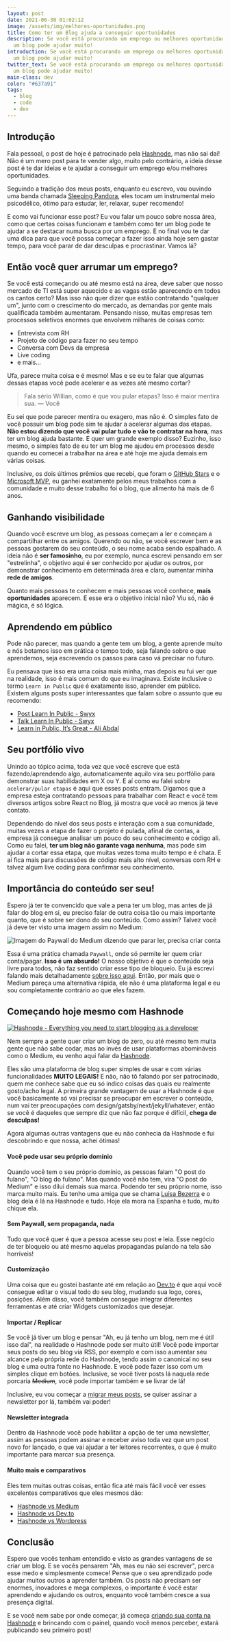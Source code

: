 ```yaml
---
layout: post
date: 2021-06-30 01:02:12
image: /assets/img/melhores-oportunidades.png
title: Como ter um Blog ajuda a conseguir oportunidades
description: Se você está procurando um emprego ou melhores oportunidades, ter
  um blog pode ajudar muito!
introduction: Se você está procurando um emprego ou melhores oportunidades, ter
  um blog pode ajudar muito!
twitter_text: Se você está procurando um emprego ou melhores oportunidades, ter
  um blog pode ajudar muito!
main-class: dev
color: "#637a91"
tags:
  - blog
  - code
  - dev
---
```

## Introdução

Fala pessoal, o post de hoje é patrocinado pela [Hashnode](https://hashnode.com/@willianjusten/joinme), mas não sai daí! Não é um mero post para te vender algo, muito pelo contrário, a ideia desse post é te dar ideias e te ajudar a conseguir um emprego e/ou melhores oportunidades.

Seguindo a tradição dos meus posts, enquanto eu escrevo, vou ouvindo uma banda chamada [Sleeping Pandora](https://open.spotify.com/artist/4PqIQknvBTor383DY4zJXb?si=KvYkbtb2SFqNsPHS0dz4hA&dl_branch=1), eles tocam um instrumental meio psicodélico, ótimo para estudar, ler, relaxar, super recomendo!

E como vai funcionar esse post? Eu vou falar um pouco sobre nossa área, como que certas coisas funcionam e também como ter um blog pode te ajudar a se destacar numa busca por um emprego. E no final vou te dar uma dica para que você possa começar a fazer isso ainda hoje sem gastar tempo, para você parar de dar desculpas e procrastinar. Vamos lá?

## Então você quer arrumar um emprego?

Se você está começando ou até mesmo está na área, deve saber que nosso mercado de TI está super aquecido e as vagas estão aparecendo em todos os cantos certo? Mas isso não quer dizer que estão contratando "qualquer um", junto com o crescimento do mercado, as demandas por gente mais qualificada também aumentaram. Pensando nisso, muitas empresas tem processos seletivos enormes que envolvem milhares de coisas como:

* Entrevista com RH
* Projeto de código para fazer no seu tempo
* Conversa com Devs da empresa
* Live coding
* e mais...

Ufa, parece muita coisa e é mesmo! Mas e se eu te falar que algumas dessas etapas você pode acelerar e as vezes até mesmo cortar? 

> Fala sério Willian, como é que vou pular etapas? Isso é maior mentira sua.  — Você

Eu sei que pode parecer mentira ou exagero, mas não é. O simples fato de você possuir um blog pode sim te ajudar a acelerar algumas das etapas. **Não estou dizendo que você vai pular tudo e vão te contratar na hora**, mas ter um blog ajuda bastante. E quer um grande exemplo disso? Euzinho, isso mesmo, o simples fato de eu ter um blog me ajudou em processos desde quando eu comecei a trabalhar na área e até hoje me ajuda demais em várias coisas.

Inclusive, os dois últimos prêmios que recebi, que foram o [GitHub Stars](https://stars.github.com/profiles/willianjusten/) e o [Microsoft MVP](https://mvp.microsoft.com/pt-br/PublicProfile/5004209?fullName=Willian%20%20Justen%20de%20Vasconcellos), eu ganhei exatamente pelos meus trabalhos com a comunidade e muito desse trabalho foi o blog, que alimento há mais de 6 anos.

## Ganhando visibilidade

Quando você escreve um blog, as pessoas começam a ler e começam a compartilhar entre os amigos. Querendo ou não, se você escrever bem e as pessoas gostarem do seu conteúdo, o seu nome acaba sendo espalhado. A ideia não é **ser famosinho**, eu por exemplo, nunca escrevi pensando em ser "estrelinha", o objetivo aqui é ser conhecido por ajudar os outros, por demonstrar conhecimento em determinada área e claro, aumentar minha **rede de amigos**.

Quanto mais pessoas te conhecem e mais pessoas você conhece, **mais oportunidades** aparecem. E esse era o objetivo inicial não? Viu só, não é mágica, é só lógica.

## Aprendendo em público

Pode não parecer, mas quando a gente tem um blog, a gente aprende muito e nós botamos isso em prática o tempo todo, seja falando sobre o que aprendemos, seja escrevendo os passos para caso vá precisar no futuro.

Eu pensava que isso era uma coisa mais minha, mas depois eu fui ver que na realidade, isso é mais comum do que eu imaginava. Existe inclusive o termo `Learn in Public` que é exatamente isso, aprender em público. Existem alguns posts super interessantes que falam sobre o assunto que eu recomendo:

* [Post Learn In Public - Swyx](https://www.swyx.io/learn-in-public/)
* [Talk Learn In Public - Swyx](https://www.youtube.com/watch?v=znNxtSbuBjI)
* [Learn in Public, It’s Great - Ali Abdal](https://aliabdaal.com/friendzone/learn-in-public-it-s-great-268305/)

## Seu portfólio vivo

Unindo ao tópico acima, toda vez que você escreve que está fazendo/aprendendo algo, automaticamente aquilo vira seu portfólio para demonstrar suas habilidades em X ou Y. E aí como eu falei sobre `acelerar/pular etapas` é aqui que esses posts entram. Digamos que a empresa esteja contratando pessoas para trabalhar com React e você tem diversos artigos sobre React no Blog, já mostra que você ao menos já teve contato.

Dependendo do nível dos seus posts e interação com a sua comunidade, muitas vezes a etapa de fazer o projeto é pulada, afinal de contas, a empresa já consegue analisar um pouco do seu conhecimento e código ali. Como eu falei, **ter um blog não garante vaga nenhuma**, mas pode sim ajudar a cortar essa etapa, que muitas vezes toma muito tempo e é chata. E aí fica mais para discussões de código mais alto nível, conversas com RH e talvez algum live coding para confirmar seu conhecimento.

## Importância do conteúdo ser seu!

Espero já ter te convencido que vale a pena ter um blog, mas antes de já falar do blog em si, eu preciso falar de outra coisa tão ou mais importante quanto, que é sobre ser dono do seu conteúdo. Como assim? Talvez você já deve ter visto uma imagem assim no Medium:

![Imagem do Paywall do Medium dizendo que parar ler, precisa criar conta](/assets/img/medium.jpeg)

Essa é uma prática chamada `Paywall`, onde só permite ler quem criar conta/pagar. **Isso é um absurdo!** O nosso objetivo é que o conteúdo seja livre para todos, não faz sentido criar esse tipo de bloqueio. Eu já escrevi falando mais detalhadamente [sobre isso aqui](https://willianjusten.com.br/diga-nao-ao-medium-tenha-sua-propria-plataforma/). Então, por mais que o Medium pareça uma alternativa rápida, ele não é uma plataforma legal e eu sou completamente contrário ao que eles fazem.

## Começando hoje mesmo com Hashnode


[![Hashnode - Everything you need to start blogging as a developer](/assets/img/hashnode.jpg)](https://hashnode.com/@willianjusten/joinme)

Nem sempre a gente quer criar um blog do zero, ou até mesmo tem muita gente que não sabe codar, mas ao invés de usar plataformas abomináveis como o Medium, eu venho aqui falar da [Hashnode](https://hashnode.com/@willianjusten/joinme).

Eles são uma plataforma de blog super simples de usar e com várias funcionalidades **MUITO LEGAIS!** E não, não tô falando por ser patrocinado, quem me conhece sabe que eu só indico coisas das quais eu realmente gosto/acho legal. A primeira grande vantagem de usar a Hashnode é que você basicamente só vai precisar se preocupar em escrever o conteúdo, num vai ter preocupações com design/gatsby/next/jekyll/whatever, então se você é daqueles que sempre diz que não faz porque é difícil, **chega de desculpas!**

Agora algumas outras vantagens que eu não conhecia da Hashnode e fui descobrindo e que nossa, achei ótimas!

#### Você pode usar seu próprio domínio

Quando você tem o seu próprio domínio, as pessoas falam "O post do fulano", "O blog do fulano". Mas quando você não tem, vira "O post do Medium" e isso dilui demais sua marca. Podendo ter seu próprio nome, isso marca muito mais. Eu tenho uma amiga que se chama [Luisa Bezerra](https://luisarbezerra.com/) e o blog dela é lá na Hashnode e tudo. Hoje ela mora na Espanha e tudo, muito chique ela.

#### Sem Paywall, sem propaganda, nada

Tudo que você quer é que a pessoa acesse seu post e leia. Esse negócio de ter bloqueio ou até mesmo aquelas propagandas pulando na tela são horríveis!

#### Customização

Uma coisa que eu gostei bastante até em relação ao [Dev.to](https://dev.to/) é que aqui você consegue editar o visual todo do seu blog, mudando sua logo, cores, posições. Além disso, você também consegue integrar diferentes ferramentas e até criar Widgets customizados que desejar.

#### Importar / Replicar

Se você já tiver um blog e pensar "Ah, eu já tenho um blog, nem me é útil isso daí", na realidade o Hashnode pode ser muito útil! Você pode importar seus posts do seu blog via RSS, por exemplo e com isso aumentar seu alcance pela própria rede do Hashnode, tendo assim o canonical no seu blog e uma outra fonte no Hashnode. E você pode fazer isso com um simples clique em botões. Inclusive, se você tiver posts lá naquela rede porcaria ~~Medium~~, você pode importar também e se livrar de lá!

Inclusive, eu vou começar a [migrar meus posts](https://willianjusten.hashnode.dev/), se quiser assinar a newsletter por lá, também vai poder!

#### Newsletter integrada

Dentro da Hashnode você pode habilitar a opção de ter uma newsletter, assim as pessoas podem assinar e receber aviso toda vez que um post novo for lançado, o que vai ajudar a ter leitores recorrentes, o que é muito importante para marcar sua presença.

#### Muito mais e comparativos

Eles tem muitas outras coisas, então fica até mais fácil você ver esses excelentes comparativos que eles mesmos dão:

- [Hashnode vs Medium](https://hashnode.com/vs/medium)
- [Hashnode vs Dev.to](https://hashnode.com/vs/devto)
- [Hashnode vs Wordpress](https://hashnode.com/vs/wordpress)

## Conclusão

Espero que vocês tenham entendido e visto as grandes vantagens de se criar um blog. E se vocês pensarem "Ah, mas eu não sei escrever", perca esse medo e simplesmente comece! Pense que o seu aprendizado pode ajudar muitos outros a aprender também. Os posts não precisam ser enormes, inovadores e mega complexos, o importante é você estar aprendendo e ajudando os outros, enquanto você também cresce a sua presença digital.

E se você nem sabe por onde começar, já começa [criando sua conta na Hashnode](https://hashnode.com/@willianjusten/joinme) e brincando com o painel, quando você menos perceber, estará publicando seu primeiro post!